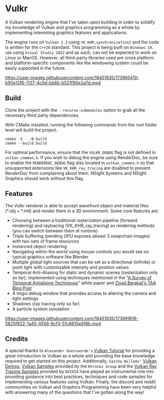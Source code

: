 # Vulkr

A Vulkan rendering engine that I've taken upon building in order to solidify my knowledge of Vulkan and graphics programming as a whole by implementing interesting graphics features and applications.

The engine runs on `Vulkan 1.3` using `VK_KHR_synchronization2` and the code is written for the `C++20` standard. This project is being built on `Windows 10, x64` using `Visual Studio 2022` and as such, can not be expected to work on Linux or MacOS. However, all third-party libraries used are cross platform and platform-specific components like the windowing system could be easily supported in the future. 

https://user-images.githubusercontent.com/18451835/173965410-b90e12f6-1137-4c0d-bb6b-b521f90e2a7d.mp4

## Build
Clone the project with the `--recurse-submodules` option to grab all the necessary third party dependencies.

With CMake installed, running the following commands from the root folder level will build the project.
```
cmake -S . -B build
cmake --build build
```
For optimal performance, ensure that the `VULKR_DEBUG` flag is not defined in `vulkan_common.h`. If you wish to debug the engine using RenderDoc, be sure to enable the `RENDERDOC_DEBUG` flag also located in `vulkan_common.h` so that unsupported extensions like `VK_KHR_ray_tracing` are disabled to prevent RenderDoc from complaining about them. NSight Systems and NSight Graphics should work without this flag.

## Features
The Vulkr renderer is able to accept wavefront object and material files (*.obj + *.mtl) and render them in a 3D environment. Some core features are:
- Choosing between a traditional rasterization pipeline (forward rendering) and raytracing (VK_KHR_ray_tracing) as rendering methods (you can switch between them at runtime)
- Triple buffering (pending GPU exposes atleast 3 swapchain images) with two sets of frame resources
- Instanced object rendering
- Navigating within the world using mouse controls you would see on typical graphics software like Blender
- Multiple global light sources that can be set as a directional (infinite) or point light with customizable intensity and position values
- Temporal Anti-Aliasing for static and dynamic scenes (rasterization only so far); implemented using techniques mentioned in the "[A Survey of Temporal Antialising Techniques](http://behindthepixels.io/assets/files/TemporalAA.pdf)" white paper and [Ziyad Barakat's TAA Blog Post](https://ziyadbarakat.wordpress.com/2020/07/28/temporal-anti-aliasing-step-by-step/)
- A imgui debug window that provides access to altering the camera and light settings
- Shadows (ray tracing only so far)
- A particle system simulation

https://user-images.githubusercontent.com/18451835/173991616-5825f922-1a45-4556-9cf3-51c6615e918b.mp4

## Credits
A special thanks to `Alexander Overvoorde's` [Vulkan Tutorial](https://vulkan-tutorial.com/) for providing a great introduction to Vulkan as a whole and providing the base knowledge required to get started on this project. Additionally, `Sascha Willems'` [Vulkan Demos](https://github.com/SaschaWillems/Vulkan), [Vulkan Samples](https://github.com/KhronosGroup/Vulkan-Samples) provided by the `Khronos Group` and the [Vulkan Ray Tracing Samples](https://github.com/nvpro-samples/vk_raytracing_tutorial_KHR) provided by `NVIDIA` have played an instrumental role into providing guidance into best practices, techniques and code samples for implementing various features using Vulkan. Finally, the discord and reddit communities on Vulkan and Graphics Programming have been very helpful with answering many of the questions that I've gotten along the way!

